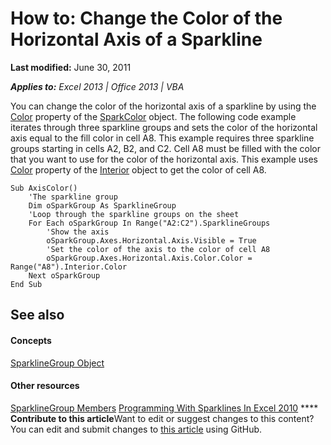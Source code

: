 
# How to: Change the Color of the Horizontal Axis of a Sparkline

 **Last modified:** June 30, 2011

 _**Applies to:** Excel 2013 | Office 2013 | VBA_

You can change the color of the horizontal axis of a sparkline by using the  [Color](694a6126-2ee1-d0e3-bcb3-07fd7c3170b0.md) property of the [SparkColor](3de82c5c-eb0a-ab39-64a8-00f4c005c6af.md) object. The following code example iterates through three sparkline groups and sets the color of the horizontal axis equal to the fill color in cell A8. This example requires three sparkline groups starting in cells A2, B2, and C2. Cell A8 must be filled with the color that you want to use for the color of the horizontal axis. This example uses [Color](eb19fc67-51b8-d6f0-d6e3-a02e3a90b4e1.md) property of the [Interior](37c79831-2cac-69fd-10ee-6d5415ed338b.md) object to get the color of cell A8.




```
Sub AxisColor()
    'The sparkline group
    Dim oSparkGroup As SparklineGroup
    'Loop through the sparkline groups on the sheet
    For Each oSparkGroup In Range("A2:C2").SparklineGroups
        'Show the axis
        oSparkGroup.Axes.Horizontal.Axis.Visible = True
        'Set the color of the axis to the color of cell A8
        oSparkGroup.Axes.Horizontal.Axis.Color.Color = Range("A8").Interior.Color
    Next oSparkGroup
End Sub
```


## See also


#### Concepts


 [SparklineGroup Object](cc694d97-a3d3-3473-2e37-0ede67b97680.md)
#### Other resources


 [SparklineGroup Members](dad308ee-d69b-748d-d0c8-ad63c643808f.md)
 [Programming With Sparklines In Excel 2010](http://msdn.microsoft.com/library/e26f3356-882e-44d5-94a5-c7e8d1026d78%28Office.15%29.aspx)
****   **Contribute to this article**Want to edit or suggest changes to this content? You can edit and submit changes to  [this article](https://github.com/jhershey00/VBA_Excel_Test/OpenXMLCon/articles/46e1bf49-9971-4597-8c03-63b7a6d7c6a1.md) using GitHub.

